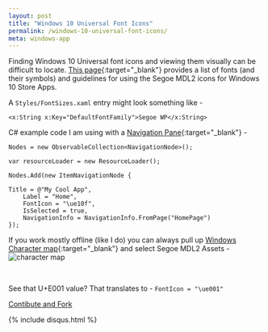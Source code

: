 ```yaml
---
layout: post
title: "Windows 10 Universal Font Icons"
permalink: /windows-10-universal-font-icons/
meta: windows-app
---
```

Finding Windows 10 Universal font icons and viewing them visually can be difficult to locate.  [This page](https://msdn.microsoft.com/en-us/library/windows/apps/jj841126.aspx){:target="_blank"} provides a list of fonts (and their symbols) and guidelines for using the Segoe MDL2 icons for Windows 10 Store Apps. 

A ```Styles/FontSizes.xaml``` entry might look something like -

    <x:String x:Key="DefaultFontFamily">Segoe WP</x:String>

C# example code I am using with a [Navigation Pane](https://msdn.microsoft.com/en-us/library/windows/apps/dn997766.aspx){:target="_blank"} -

    Nodes = new ObservableCollection<NavigationNode>();
    
    var resourceLoader = new ResourceLoader();
    
    Nodes.Add(new ItemNavigationNode { 
    
    Title = @"My Cool App",
        Label = "Home",
        FontIcon = "\ue10f",
        IsSelected = true,
        NavigationInfo = NavigationInfo.FromPage("HomePage")
    });

If you work mostly offline (like I do) you can always pull up [Windows Character map](http://windows.microsoft.com/en-us/windows/using-special-characters-character-map-faq){:target="_blank"} and select Segoe MDL2 Assets -
![character map](http://abe90238e3b628565257-c47b312812e6878374960f5d0b7661c9.r73.cf1.rackcdn.com/character-map.PNG)

<br/>

See that U+E001 value?  That translates to - ```FontIcon = "\ue001"```


<a href="{{ site.post_source_root }}2015-11-10-windows-10-universal-font-icons.markdown" target="_blank">Contibute and Fork</a>

{% include disqus.html %}
